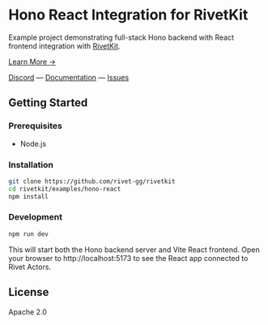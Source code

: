# Hono React Integration for RivetKit

Example project demonstrating full-stack Hono backend with React frontend integration with [RivetKit](https://rivetkit.org).

[Learn More →](https://github.com/rivet-gg/rivetkit)

[Discord](https://rivet.gg/discord) — [Documentation](https://rivetkit.org) — [Issues](https://github.com/rivet-gg/rivetkit/issues)

## Getting Started

### Prerequisites

- Node.js

### Installation

```sh
git clone https://github.com/rivet-gg/rivetkit
cd rivetkit/examples/hono-react
npm install
```

### Development

```sh
npm run dev
```

This will start both the Hono backend server and Vite React frontend. Open your browser to http://localhost:5173 to see the React app connected to Rivet Actors.

## License

Apache 2.0
